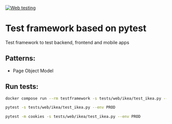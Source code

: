 [![Web testing](https://github.com/alex-wahl/testframework-pytest/actions/workflows/test.yml/badge.svg?branch=main)](https://github.com/alex-wahl/testframework-pytest/actions/workflows/test.yml)

# Test framework based on pytest
Test framework to test backend, frontend and mobile apps

## Patterns:    
- Page Object Model

## Run tests:
```bash
docker compose run --rm testframework -s tests/web/ikea/test_ikea.py --env PROD

pytest -s tests/web/ikea/test_ikea.py --env PROD

pytest -m cookies -s tests/web/ikea/test_ikea.py --env PROD
```